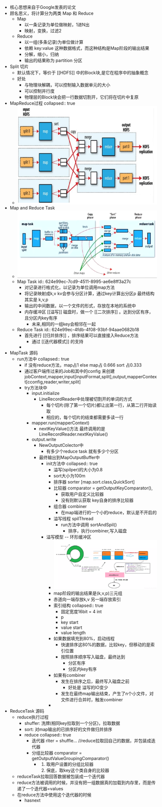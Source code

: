 - 核心思想来自于Google发表的论文
- 顾名思义，将计算分为两类 Map 和 Reduce
	- Map
		- 以一条记录为单位做映射，1进N出
		- 映射，变换，过滤2
	- Reduce
		- 以一组(多条记录)为单位做计算
		- 依赖 key:value 这种数据格式，而这种结构是Map阶段的输出结果
		- 分解，缩小，归纳
		- 输出的结果称为 partition 分区
- Split 切片
	- 默认情况下，等价于 [[HDFS]] 中的Block块,是它在程序中的抽象概念
	- 好处
		- 与物理块解耦，可以控制输入数据单元的大小
		- 可以控制并行度
		- 物理层的Block块会把一行数据切割开，它们将在切片中复原
- MapReduce过程
collapsed:: true
	- ![image.png](../assets/image_1648367835052_0.png)
- Map and Reduce Task
	- ![image.png](../assets/image_1648367900422_0.png)
	- Map Task
	  id:: 624e99ec-7cd9-4511-8995-ae6e8ff3a27c
		- 对记录进行格式化，以记录为单位调用map方法
		- 将记录映射成k,v kv会参与分区计算，通过key计算出分区p 最终结构其实是 k,v,p
		- 输出的中间数据，以一个文件的形式，存放在本地的系统中
		- 内存缓冲区 [[溢写]] 磁盘时，做一个 [[二次排序]] 。达到分区有序，且分区内key有序
			- 未来,相同的一组key会相邻在一起
	- Reduce Task
	  id:: 624e99ec-4fdb-4f08-93bf-94aae0682b18
		- 首先进行 [[归并排序]] ，排序结果可以直接接入Reduce方法
			- 通过 [[迭代器模式]] 的支持
		-
- MapTask 源码
	- run方法中
collapsed:: true
		- if 没有reduce方法，map占1 else map占 0.666 sort 占0.333
		- 通过客户端传过来的Job和其中的config 来创建 jobContext,mapper,input[inputFormat,split],output,mapperContext[cconfig,reader,writer,split]
		- try方法块中
			- input.initialize
				- LineRecordReader中处理被切割开的单词的方式
					- 每个切片(除了第一个切片)都让出第一行，从第二行开始读取
					- 相应的，每个切片的结束都需要多读一行
			- mapper.run(mapperContext)
				- nextKeyValue()方法 最终调用的是LineRecordReader.nextKeyValue()
			- output.write
				- NewOutputColector中
					- 有多少个reduce task 就有多少个分区
				- 最终输出到MapOutputBuffer中
					- init方法中
collapsed:: true
						- 溢写(spilper)的大小为0.8
						- sort大小为100m
						- 排序器 sorter [map.sort.class,QuickSort]
						- 比较器 comparator = getOutputKeyComparator(),
							- 获取用户自定义比较器
							- 没有则默认获取 key自身的排序比较器
						- 组合器 combiner
							- 在map端进行的一个小的reduce，默认是不开启的
						- 溢写线程 spilThread
							- run方法中调用 sortAndSpil()
								- 排序，执行combiner,写入磁盘
					- 溢写模型 -- 环形缓冲区
						- ![image.png](../assets/MR_环形缓冲区.png)
						- map阶段的输出结果是(k,v,p)三元组
						- 赤道向一端存放k,v 另一端存放索引
						- 索引结构
collapsed:: true
							- 固定宽度16bit = 4 int
							- p
							- key start
							- value start
							- value length
						- 如果数据填充到80%，启动线程
							- 快速排序这80%的数据，比较key，但移动的是索引位置
							- 按照排序顺序写入磁盘，最终达到
								- 分区有序
								- 分区内key有序
						- 如果有combiner
							- 发生在排序之后，最终写入磁盘之前
								- 好处是 溢写的IO变少
							- 发生在最终map输出结束，产生了n个小文件，对文件进行合并时，触发combiner
						-
- ReduceTask 源码
	- reduce执行过程
		- shuffer: 洗牌(相同key拉取到一个分区)，拉取数据
		- sort:  对map输出的已排序好的文件做归并排序
		- reduce
collapsed:: true
			- 迭代器 rIter = shuffle... //reduce拉取回自己的数据，并包装成迭代器
			- 分组比较器 comparator = getOutputValueGroupingComparator()
				- 1. 取用户设置的分组比较器
				  2. 保底，取key这个类自身的比较器
	- reduceTask拉取回答数据被包装成一个迭代器
	- reduce方法被调用的时候，并没有把一组数据真的加载到内存里，而是传递了一个迭代器=values
	- 在reduce方法中使用这个迭代器的时候
		- hasnext